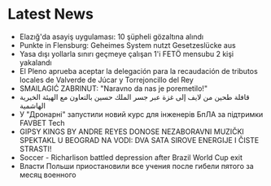 # Latest News
-  Elazığ'da asayiş uygulaması: 10 şüpheli gözaltına alındı
-  Punkte in Flensburg: Geheimes System nutzt Gesetzeslücke aus
-  Yasa dışı yollarla sınırı geçmeye çalışan 1'i FETÖ mensubu 2 kişi yakalandı
-  El Pleno aprueba aceptar la delegación para la recaudación de tributos locales de Valverde de Júcar y Torrejoncillo del Rey
-  SMAILAGIĆ ZABRINUT: "Naravno da nas je poremetilo!"
-  قافلة طحين من لايف إلى غزة عبر جسر الملك حسين بالتعاون مع الهيئة الخيرية الهاشمية‎
-  У "Дронарні" запустили новий курс для інженерів БпЛА за підтримки FAVBET Tech
-  GIPSY KINGS BY ANDRE REYES DONOSE NEZABORAVNI MUZIČKI SPEKTAKL U BEOGRAD NA VODI: DVA SATA SIROVE ENERGIJE I ČISTE STRASTI!
-  Soccer - Richarlison battled depression after Brazil World Cup exit
-  Власти Польши приостановили все учения после гибели пятого за месяц военного
